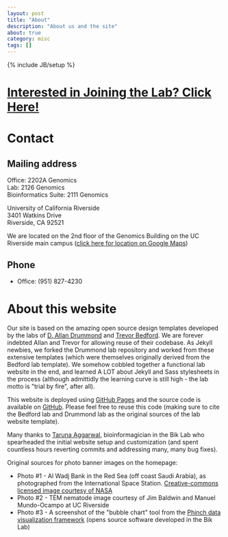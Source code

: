 ```yaml
---
layout: post
title: "About"
description: "About us and the site"
about: true
category: misc
tags: []
---
```

{% include JB/setup %}

<a name="purpose"></a>

# [Interested in Joining the Lab? Click Here!]

# Contact

## Mailing address

Office: 2202A Genomics<br/>
Lab: 2126 Genomics<br/>
Bioinformatics Suite: 2111 Genomics<br/>

University of California Riverside<br/>
3401 Watkins Drive<br/>
Riverside, CA 92521<br/>

We are located on the 2nd floor of the Genomics Building on the UC Riverside main campus ([click here for location on Google Maps])

## Phone<br/>
* Office: (951) 827-4230

[click here for location on Google Maps]: https://www.google.com/maps/place/Genomics/@33.9727142,-117.325547,16.8z/data=!4m5!3m4!1s0x0:0xb3dc04e5ed19435a!8m2!3d33.9715188!4d-117.3263441

# About this website

Our site is based on the amazing open source design templates developed by the labs of [D. Allan Drummond] and [Trevor Bedford]. We are forever indebted Allan and Trevor for allowing reuse of their codebase. As Jekyll newbies, we forked the Drummond lab repository and worked from these extensive templates (which were themselves originally derived from the Bedford lab template). We somehow cobbled together a functional lab website in the end, and learned A LOT about Jekyll and Sass stylesheets in the process (although admittidly the learning curve is still high - the lab motto is "trial by fire", after all).

This website is deployed using [GitHub Pages] and the source code is available on [GitHub]. Please feel free to reuse this code (making sure to cite the Bedford lab and Drummond lab as the original sources of the lab website template).

Many thanks to [Taruna Aggarwal], bioinformagician in the Bik Lab who spearheaded the initial website setup and customization (and spent countless hours reverting commits and addressing many, many bug fixes).

Original sources for photo banner images on the homepage:

* Photo #1 - Al Wadj Bank in the Red Sea (off coast Saudi Arabia), as photographed from the International Space Station. [Creative-commons licensed image courtesy of NASA]
* Photo #2 - TEM nematode image courtesy of Jim Baldwin and Manuel Mundo-Ocampo at UC Riverside
* Photo #3 - A screenshot of the "bubble chart" tool from the [Phinch data visualization framework] (opens source software developed in the Bik Lab)

[Trevor Bedford]: http://bedford.io/misc/about/
[D. Allan Drummond]: http://drummondlab.org/about.html
[GitHub Pages]: https://pages.github.com/
[GitHub]: https://github.com/BikLab/biklab.github.io

[Taruna Aggarwal]: https://biklab.github.io/team/taruna-aggarwal
[Creative-commons licensed image courtesy of NASA]: https://flic.kr/p/6YZUWw
[Phinch data visualization framework]: http://phinch.org

<a name="contact"></a>

[Interested in Joining the Lab? Click Here!]: https://biklab.github.io/blog/recruiting-postdocs-students




